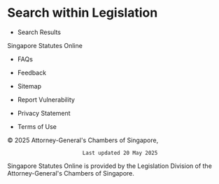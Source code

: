 # Search within Legislation

- Search Results

Singapore Statutes Online

- FAQs
- Feedback
- Sitemap

- Report Vulnerability
- Privacy Statement
- Terms of Use

© 2025 Attorney-General's Chambers of Singapore,
                            

                          	Last updated 20 May 2025
                          	

                            

Singapore Statutes Online is provided by the Legislation Division of the Attorney-General's Chambers of Singapore.